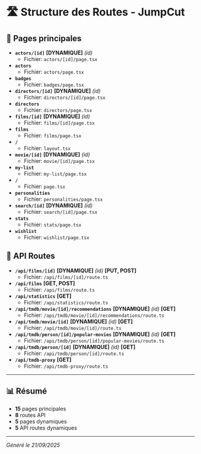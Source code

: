 # 🛣️ Structure des Routes - JumpCut

## 📄 Pages principales

- **`actors/[id]`** **[DYNAMIQUE]** *(id)*
  - Fichier: `actors/[id]/page.tsx`
- **`actors`**
  - Fichier: `actors/page.tsx`
- **`badges`**
  - Fichier: `badges/page.tsx`
- **`directors/[id]`** **[DYNAMIQUE]** *(id)*
  - Fichier: `directors/[id]/page.tsx`
- **`directors`**
  - Fichier: `directors/page.tsx`
- **`films/[id]`** **[DYNAMIQUE]** *(id)*
  - Fichier: `films/[id]/page.tsx`
- **`films`**
  - Fichier: `films/page.tsx`
- **`/`**
  - Fichier: `layout.tsx`
- **`movie/[id]`** **[DYNAMIQUE]** *(id)*
  - Fichier: `movie/[id]/page.tsx`
- **`my-list`**
  - Fichier: `my-list/page.tsx`
- **`/`**
  - Fichier: `page.tsx`
- **`personalities`**
  - Fichier: `personalities/page.tsx`
- **`search/[id]`** **[DYNAMIQUE]** *(id)*
  - Fichier: `search/[id]/page.tsx`
- **`stats`**
  - Fichier: `stats/page.tsx`
- **`wishlist`**
  - Fichier: `wishlist/page.tsx`

## 🔌 API Routes

- **`/api/films/[id]`** **[DYNAMIQUE]** *(id)* **[PUT, POST]**
  - Fichier: `/api/films/[id]/route.ts`
- **`/api/films`** **[GET, POST]**
  - Fichier: `/api/films/route.ts`
- **`/api/statistics`** **[GET]**
  - Fichier: `/api/statistics/route.ts`
- **`/api/tmdb/movie/[id]/recommendations`** **[DYNAMIQUE]** *(id)* **[GET]**
  - Fichier: `/api/tmdb/movie/[id]/recommendations/route.ts`
- **`/api/tmdb/movie/[id]`** **[DYNAMIQUE]** *(id)* **[GET]**
  - Fichier: `/api/tmdb/movie/[id]/route.ts`
- **`/api/tmdb/person/[id]/popular-movies`** **[DYNAMIQUE]** *(id)* **[GET]**
  - Fichier: `/api/tmdb/person/[id]/popular-movies/route.ts`
- **`/api/tmdb/person/[id]`** **[DYNAMIQUE]** *(id)* **[GET]**
  - Fichier: `/api/tmdb/person/[id]/route.ts`
- **`/api/tmdb-proxy`** **[GET]**
  - Fichier: `/api/tmdb-proxy/route.ts`

---

## 📊 Résumé

- **15** pages principales
- **8** routes API
- **5** pages dynamiques
- **5** API routes dynamiques

---

*Généré le 21/09/2025*
